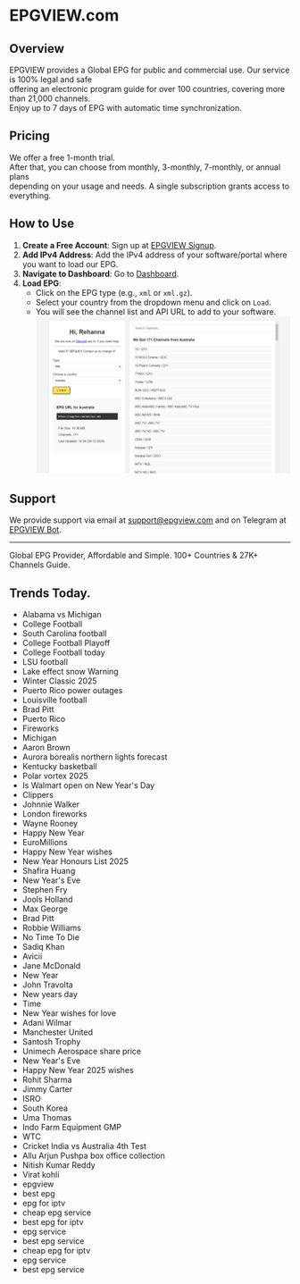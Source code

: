 # EPGVIEW.com



## Overview
EPGVIEW provides a Global EPG for public and commercial use. Our service is 100% legal and safe\
offering an electronic program guide for over 100 countries, covering more than 21,000 channels.\
Enjoy up to 7 days of EPG with automatic time synchronization.

## Pricing
We offer a free 1-month trial. \
After that, you can choose from monthly, 3-monthly, 7-monthly, or annual plans \
depending on your usage and needs. A single subscription grants access to everything.

## How to Use
1. **Create a Free Account**: Sign up at [EPGVIEW Signup](https://epgview.com/signup.php).
2. **Add IPv4 Address**: Add the IPv4 address of your software/portal where you want to load our EPG.
3. **Navigate to Dashboard**: Go to [Dashboard](https://epgview.com/dashboard.php).
4. **Load EPG**:
   - Click on the EPG type (e.g., `xml` or `xml.gz`).
   - Select your country from the dropdown menu and click on `Load`.
   - You will see the channel list and API URL to add to your software.
![EPGVIEW](img/dashboard.png)
## Support
We provide support via email at [support@epgview.com](mailto:support@epgview.com) and on Telegram at [EPGVIEW Bot](https://t.me/epgview_bot).

---

Global EPG Provider, Affordable and Simple. 100+ Countries & 27K+ Channels Guide.

## Trends Today.

- Alabama vs Michigan
- College Football
- South Carolina football
- College Football Playoff
- College Football today
- LSU football
- Lake effect snow Warning
- Winter Classic 2025
- Puerto Rico power outages
- Louisville football
- Brad Pitt
- Puerto Rico
- Fireworks
- Michigan
- Aaron Brown
- Aurora borealis northern lights forecast
- Kentucky basketball
- Polar vortex 2025
- Is Walmart open on New Year's Day
- Clippers
- Johnnie Walker
- London fireworks
- Wayne Rooney
- Happy New Year
- EuroMillions
- Happy New Year wishes
- New Year Honours List 2025
- Shafira Huang
- New Year's Eve
- Stephen Fry
- Jools Holland
- Max George
- Brad Pitt
- Robbie Williams
- No Time To Die
- Sadiq Khan
- Avicii
- Jane McDonald
- New Year
- John Travolta
- New years day
- Time
- New Year wishes for love
- Adani Wilmar
- Manchester United
- Santosh Trophy
- Unimech Aerospace share price
- New Year's Eve
- Happy New Year 2025 wishes
- Rohit Sharma
- Jimmy Carter
- ISRO
- South Korea
- Uma Thomas
- Indo Farm Equipment GMP
- WTC
- Cricket India vs Australia 4th Test
- Allu Arjun Pushpa box office collection
- Nitish Kumar Reddy
- Virat kohli
- epgview
- best epg
- epg for iptv
- cheap epg service
- best epg for iptv
- epg service
- best epg service
- cheap epg for iptv
- epg service
- best epg service
